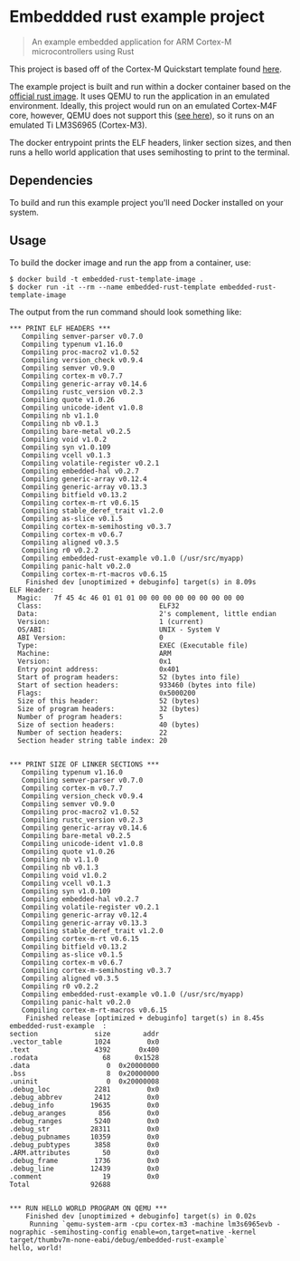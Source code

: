 # Embeddded rust example project

> An example embedded application for ARM Cortex-M microcontrollers using Rust

This project is based off of the Cortex-M Quickstart template found [here](https://github.com/rust-embedded/cortex-m-quickstart).

The example project is built and run within a docker container based on the [official rust image](https://hub.docker.com/_/rust). It uses QEMU to run the application in an emulated environment. Ideally, this project would run on an emulated Cortex-M4F core, however, QEMU does not support this ([see here](https://wiki.qemu.org/Documentation/Platforms/ARM)), so it runs on an emulated Ti LM3S6965 (Cortex-M3).

The docker entrypoint prints the ELF headers, linker section sizes, and then runs a hello world application that uses semihosting to print to the terminal.

## Dependencies

To build and run this example project you'll need Docker installed on your system.

## Usage

To build the docker image and run the app from a container, use:
```console
$ docker build -t embedded-rust-template-image .
$ docker run -it --rm --name embedded-rust-template embedded-rust-template-image
```

The output from the run command should look something like:
```console
*** PRINT ELF HEADERS ***
   Compiling semver-parser v0.7.0
   Compiling typenum v1.16.0
   Compiling proc-macro2 v1.0.52
   Compiling version_check v0.9.4
   Compiling semver v0.9.0
   Compiling cortex-m v0.7.7
   Compiling generic-array v0.14.6
   Compiling rustc_version v0.2.3
   Compiling quote v1.0.26
   Compiling unicode-ident v1.0.8
   Compiling nb v1.1.0
   Compiling nb v0.1.3
   Compiling bare-metal v0.2.5
   Compiling void v1.0.2
   Compiling syn v1.0.109
   Compiling vcell v0.1.3
   Compiling volatile-register v0.2.1
   Compiling embedded-hal v0.2.7
   Compiling generic-array v0.12.4
   Compiling generic-array v0.13.3
   Compiling bitfield v0.13.2
   Compiling cortex-m-rt v0.6.15
   Compiling stable_deref_trait v1.2.0
   Compiling as-slice v0.1.5
   Compiling cortex-m-semihosting v0.3.7
   Compiling cortex-m v0.6.7
   Compiling aligned v0.3.5
   Compiling r0 v0.2.2
   Compiling embedded-rust-example v0.1.0 (/usr/src/myapp)
   Compiling panic-halt v0.2.0
   Compiling cortex-m-rt-macros v0.6.15
    Finished dev [unoptimized + debuginfo] target(s) in 8.09s
ELF Header:
  Magic:   7f 45 4c 46 01 01 01 00 00 00 00 00 00 00 00 00
  Class:                             ELF32
  Data:                              2's complement, little endian
  Version:                           1 (current)
  OS/ABI:                            UNIX - System V
  ABI Version:                       0
  Type:                              EXEC (Executable file)
  Machine:                           ARM
  Version:                           0x1
  Entry point address:               0x401
  Start of program headers:          52 (bytes into file)
  Start of section headers:          933460 (bytes into file)
  Flags:                             0x5000200
  Size of this header:               52 (bytes)
  Size of program headers:           32 (bytes)
  Number of program headers:         5
  Size of section headers:           40 (bytes)
  Number of section headers:         22
  Section header string table index: 20


*** PRINT SIZE OF LINKER SECTIONS ***
   Compiling typenum v1.16.0
   Compiling semver-parser v0.7.0
   Compiling cortex-m v0.7.7
   Compiling version_check v0.9.4
   Compiling semver v0.9.0
   Compiling proc-macro2 v1.0.52
   Compiling rustc_version v0.2.3
   Compiling generic-array v0.14.6
   Compiling bare-metal v0.2.5
   Compiling unicode-ident v1.0.8
   Compiling quote v1.0.26
   Compiling nb v1.1.0
   Compiling nb v0.1.3
   Compiling void v1.0.2
   Compiling vcell v0.1.3
   Compiling syn v1.0.109
   Compiling embedded-hal v0.2.7
   Compiling volatile-register v0.2.1
   Compiling generic-array v0.12.4
   Compiling generic-array v0.13.3
   Compiling stable_deref_trait v1.2.0
   Compiling cortex-m-rt v0.6.15
   Compiling bitfield v0.13.2
   Compiling as-slice v0.1.5
   Compiling cortex-m v0.6.7
   Compiling cortex-m-semihosting v0.3.7
   Compiling aligned v0.3.5
   Compiling r0 v0.2.2
   Compiling embedded-rust-example v0.1.0 (/usr/src/myapp)
   Compiling panic-halt v0.2.0
   Compiling cortex-m-rt-macros v0.6.15
    Finished release [optimized + debuginfo] target(s) in 8.45s
embedded-rust-example  :
section              size        addr
.vector_table        1024         0x0
.text                4392       0x400
.rodata                68      0x1528
.data                   0  0x20000000
.bss                    8  0x20000000
.uninit                 0  0x20000008
.debug_loc           2281         0x0
.debug_abbrev        2412         0x0
.debug_info         19635         0x0
.debug_aranges        856         0x0
.debug_ranges        5240         0x0
.debug_str          28311         0x0
.debug_pubnames     10359         0x0
.debug_pubtypes      3858         0x0
.ARM.attributes        50         0x0
.debug_frame         1736         0x0
.debug_line         12439         0x0
.comment               19         0x0
Total               92688


*** RUN HELLO WORLD PROGRAM ON QEMU ***
    Finished dev [unoptimized + debuginfo] target(s) in 0.02s
     Running `qemu-system-arm -cpu cortex-m3 -machine lm3s6965evb -nographic -semihosting-config enable=on,target=native -kernel target/thumbv7m-none-eabi/debug/embedded-rust-example`
hello, world!
```
